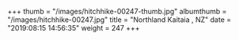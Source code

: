 +++
thumb = "/images/hitchhike-00247-thumb.jpg"
albumthumb = "/images/hitchhike-00247.jpg"
title = "Northland Kaitaia , NZ"
date = "2019:08:15 14:56:35"
weight = 247
+++
